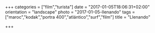 +++
categories = ["film","turista"]
date = "2017-01-05T18:06:31+02:00"
orientation = "landscape"
photo = "2017-01-05-llenando"
tags = ["maroc","kodak","portra 400","atlántico","surf","film"]
title = "Llenando"

+++
